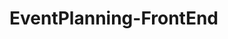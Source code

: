 # EventPlanning-FrontEnd
<!--
<p align="center">
  <img width="960" src="./planiverse-screengrab.png">
</p>

<p>PlaniVerse is the third project I created at <a href="https://perscholas.org/courses/software-engineer/software-engineer-atlanta/">Per Scholas'</a> Software Engineer Training program using the <a href="https://www.mongodb.com/mern-stack">MERN</a>stack. It is an event planning app in which the user, i.e. an event planner, is able to do all four <a href="https://www.mongodb.com/basics/crud">CRUD</a> operations. The <a href="https://github.com/Th876/EventPlanning-FrontEnd">frontend</a> and <a href="https://github.com/Th876/EventPlanning-BackEnd">backend</a> are created in two separate GitHub repositories. More specifically, an event planner is able to create, display, update, and delete an event. This is the <a href="https://event-planning-frontend.onrender.com/">live link</a> for my MERN Application.</p>
<hr></hr>

<h3>Technologies Used</h3>
<ul>
<li><a href="https://www.mongodb.com/mern-stack">MERN</a></li>
<li><a href="https://vitejs.dev/">Vite</a></li>
<li>React Library: <a href="https://react.dev/learn/writing-markup-with-jsx">JSX</a> and <a href="https://react.dev/">React.js</a>
<li><a href="https://developer.chrome.com/docs/devtools/open/">Chrome DevTools</a></li>
<li><a href="https://tailwindcss.com/">Tailwind CSS</a></li>
<li><a href="https://headlessui.com/">Headlessui</a></li>
<li><a href="https://fonts.google.com/">Google fonts</a></li>
<li><a href="https://www.youtube.com/">YouTube</a></li>
<li><a href="https://render.com/">Render</a></li>
<li><a href="https://docs.google.com/">Google Docs</a></li>
<li><a href="https://code.visualstudio.com/">Visual Studio Code</a></li>
<li><a href=https://www.adobe.com/products/illustrator.html">Adobe Illustrator</a></li>
<li><a href="https://www.adobe.com/products/photoshop.html">Adobe Photoshop</a></li>
<li><a href="https://www.freepik.com/">Freepik</a></li>
</ul>

<hr></hr>
<h4>Getting Started</h4>
<p>This is the <a href="https://event-planning-frontend.onrender.com/">live link</a></p>
<p>This is the <a href="https://github.com/Th876/EventPlanning-BackEnd">backend repository link</a></p>

<hr></hr>
<h4>Future Enhancements</h4>
<p>In the future, I would like to:</p>
<ul>
<li> Add a feature where the event planner is able to edit each event card’s image to reflect the type of event.</li>
<li> Incorporate a mood board so that the event planner can have multiple images for inspiration. The event planner would be able to retrieve images from their personal computer or the internet.</li>
<li>User authentication so that the event planner’s information is secure </li>
<li>A live chat feature in which the event planner can communicate directly with clients.</li>

<hr></hr>
<h4>How to Setup</h4>



<h3>Planning Process</h3>
<p>Google docs was used to jot down ideas for this project. My wireframe was designed via Figma. The website's colors were sourced on Coolors; and animations were created via Adobe Photoshop and Illustrator, and some were sourced on Freepik.</p>

<hr></hr>

<h3>Wireframe</h3>
<img src="/wireframe.png">

<hr></hr>
<h3>Challenges</h3>
<ul>
<li>Sourcing an API that works, and does not require credit card payment</li>
<li>Linking images to display in the browser via the map method</li>
</ul>

<hr></hr>
<h3>Getting Started with Create React App</h3>

This project was bootstrapped with [Create React App](https://github.com/facebook/create-react-app).

## Available Scripts

In the project directory, you can run:

### `npm start`

Runs the app in the development mode.\
Open [http://localhost:3000](http://localhost:3000) to view it in your browser.

The page will reload when you make changes.\
You may also see any lint errors in the console.

### `npm test`

Launches the test runner in the interactive watch mode.\
See the section about [running tests](https://facebook.github.io/create-react-app/docs/running-tests) for more information.

### `npm run build`

Builds the app for production to the `build` folder.\
It correctly bundles React in production mode and optimizes the build for the best performance.

The build is minified and the filenames include the hashes.\
Your app is ready to be deployed!

See the section about [deployment](https://facebook.github.io/create-react-app/docs/deployment) for more information.

### `npm run eject`

**Note: this is a one-way operation. Once you `eject`, you can't go back!**

If you aren't satisfied with the build tool and configuration choices, you can `eject` at any time. This command will remove the single build dependency from your project.

Instead, it will copy all the configuration files and the transitive dependencies (webpack, Babel, ESLint, etc) right into your project so you have full control over them. All of the commands except `eject` will still work, but they will point to the copied scripts so you can tweak them. At this point you're on your own.

You don't have to ever use `eject`. The curated feature set is suitable for small and middle deployments, and you shouldn't feel obligated to use this feature. However we understand that this tool wouldn't be useful if you couldn't customize it when you are ready for it.

## Learn More

You can learn more in the [Create React App documentation](https://facebook.github.io/create-react-app/docs/getting-started).

To learn React, check out the [React documentation](https://reactjs.org/).

### Code Splitting

This section has moved here: [https://facebook.github.io/create-react-app/docs/code-splitting](https://facebook.github.io/create-react-app/docs/code-splitting)

### Analyzing the Bundle Size

This section has moved here: [https://facebook.github.io/create-react-app/docs/analyzing-the-bundle-size](https://facebook.github.io/create-react-app/docs/analyzing-the-bundle-size)

### Making a Progressive Web App

This section has moved here: [https://facebook.github.io/create-react-app/docs/making-a-progressive-web-app](https://facebook.github.io/create-react-app/docs/making-a-progressive-web-app)

### Advanced Configuration

This section has moved here: [https://facebook.github.io/create-react-app/docs/advanced-configuration](https://facebook.github.io/create-react-app/docs/advanced-configuration)

### Deployment

This section has moved here: [https://facebook.github.io/create-react-app/docs/deployment](https://facebook.github.io/create-react-app/docs/deployment)

### `npm run build` fails to minify

This section has moved here: [https://facebook.github.io/create-react-app/docs/troubleshooting#npm-run-build-fails-to-minify](https://facebook.github.io/create-react-app/docs/troubleshooting#npm-run-build-fails-to-minify)




-->
